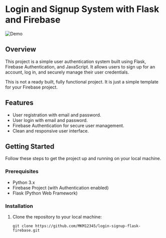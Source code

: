 # Login and Signup System with Flask and Firebase

![Demo](demo.gif)

## Overview

This project is a simple user authentication system built using Flask, Firebase Authentication, and JavaScript. It allows users to sign up for an account, log in, and securely manage their user credentials. 

This is not a ready built, fully functional project. It is just a simple template for your Firebase project.

## Features

- User registration with email and password.
- User login with email and password.
- Firebase Authentication for secure user management.
- Clean and responsive user interface.

## Getting Started

Follow these steps to get the project up and running on your local machine.

### Prerequisites

- Python 3.x
- Firebase Project (with Authentication enabled)
- Flask (Python Web Framework)

### Installation

1. Clone the repository to your local machine:

   ```shell
   git clone https://github.com/MKM12345/login-signup-flask-firebase.git
